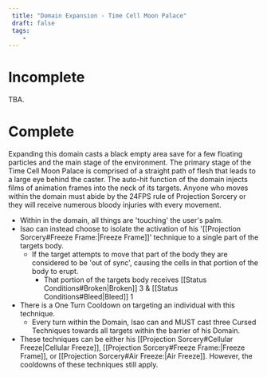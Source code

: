 ```yaml
---
 title: "Domain Expansion - Time Cell Moon Palace"
 draft: false
 tags:
    -
---
```


# Incomplete
TBA.

# Complete
Expanding this domain casts a black empty area save for a few floating particles and the main stage of the environment. The primary stage of the Time Cell Moon Palace is comprised of a straight path of flesh that leads to a large eye behind the caster. The auto-hit function of the domain injects films of animation frames into the neck of its targets. Anyone who moves within the domain must abide by the 24FPS rule of Projection Sorcery or they will receive numerous bloody injuries with every movement. 

- Within in the domain, all things are 'touching' the user's palm. 
- Isao can instead choose to isolate the activation of his '[[Projection Sorcery#Freeze Frame:|Freeze Frame]]' technique to a single part of the targets body. 
	- If the target attempts to move that part of the body they are considered to be 'out of sync', causing the cells in that portion of the body to erupt. 
		- That portion of the targets body receives [[Status Conditions#Broken|Broken]] 3 & [[Status Conditions#Bleed|Bleed]] 1
- There is a One Turn Cooldown on targeting an individual with this technique. 
	- Every turn within the Domain, Isao can and MUST cast three Cursed Techniques towards all targets within the barrier of his Domain. 
- These techniques can be either his [[Projection Sorcery#Cellular Freeze|Cellular Freeze]], [[Projection Sorcery#Freeze Frame:|Freeze Frame]], or [[Projection Sorcery#Air Freeze:|Air Freeze]]. However, the cooldowns of these techniques still apply.